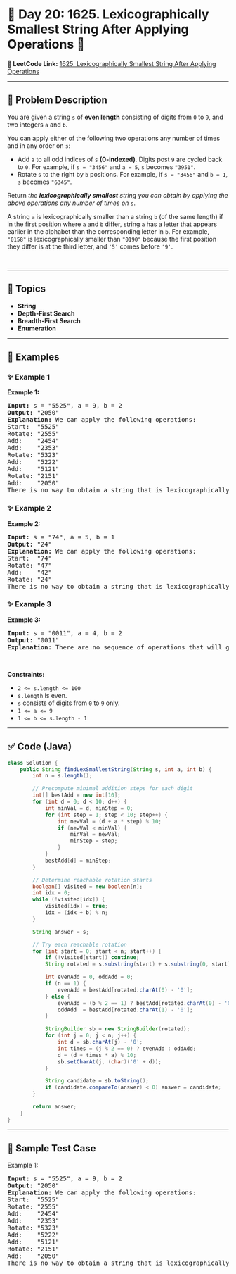 # 📌 Day 20: 1625. Lexicographically Smallest String After Applying Operations 🎯

**🔗 LeetCode Link:** [1625. Lexicographically Smallest String After Applying Operations](https://leetcode.com/problems/lexicographically-smallest-string-after-applying-operations/)

---

## 🧩 Problem Description

<p>You are given a string <code>s</code> of <strong>even length</strong> consisting of digits from <code>0</code> to <code>9</code>, and two integers <code>a</code> and <code>b</code>.</p>

<p>You can apply either of the following two operations any number of times and in any order on <code>s</code>:</p>

<ul>
	<li>Add <code>a</code> to all odd indices of <code>s</code> <strong>(0-indexed)</strong>. Digits post <code>9</code> are cycled back to <code>0</code>. For example, if <code>s = &quot;3456&quot;</code> and <code>a = 5</code>, <code>s</code> becomes <code>&quot;3951&quot;</code>.</li>
	<li>Rotate <code>s</code> to the right by <code>b</code> positions. For example, if <code>s = &quot;3456&quot;</code> and <code>b = 1</code>, <code>s</code> becomes <code>&quot;6345&quot;</code>.</li>
</ul>

<p>Return <em>the <strong>lexicographically smallest</strong> string you can obtain by applying the above operations any number of times on</em> <code>s</code>.</p>

<p>A string <code>a</code> is lexicographically smaller than a string <code>b</code> (of the same length) if in the first position where <code>a</code> and <code>b</code> differ, string <code>a</code> has a letter that appears earlier in the alphabet than the corresponding letter in <code>b</code>. For example, <code>&quot;0158&quot;</code> is lexicographically smaller than <code>&quot;0190&quot;</code> because the first position they differ is at the third letter, and <code>&#39;5&#39;</code> comes before <code>&#39;9&#39;</code>.</p>

<p>&nbsp;</p>
<p><strong class="example">

---

## 🧠 Topics

- String
- Depth-First Search
- Breadth-First Search
- Enumeration
---

## 🧩 Examples

### ✨ Example 1

Example 1:</strong></p>

<pre>
<strong>Input:</strong> s = &quot;5525&quot;, a = 9, b = 2
<strong>Output:</strong> &quot;2050&quot;
<strong>Explanation:</strong> We can apply the following operations:
Start:  &quot;5525&quot;
Rotate: &quot;2555&quot;
Add:    &quot;2454&quot;
Add:    &quot;2353&quot;
Rotate: &quot;5323&quot;
Add:    &quot;5222&quot;
Add:    &quot;5121&quot;
Rotate: &quot;2151&quot;
Add:    &quot;2050&quot;​​​​​
There is no way to obtain a string that is lexicographically smaller than &quot;2050&quot;.
</pre>

<p><strong class="example">

### ✨ Example 2

Example 2:</strong></p>

<pre>
<strong>Input:</strong> s = &quot;74&quot;, a = 5, b = 1
<strong>Output:</strong> &quot;24&quot;
<strong>Explanation:</strong> We can apply the following operations:
Start:  &quot;74&quot;
Rotate: &quot;47&quot;
​​​​​​​Add:    &quot;42&quot;
​​​​​​​Rotate: &quot;24&quot;​​​​​​​​​​​​
There is no way to obtain a string that is lexicographically smaller than &quot;24&quot;.
</pre>

<p><strong class="example">

### ✨ Example 3

Example 3:</strong></p>

<pre>
<strong>Input:</strong> s = &quot;0011&quot;, a = 4, b = 2
<strong>Output:</strong> &quot;0011&quot;
<strong>Explanation:</strong> There are no sequence of operations that will give us a lexicographically smaller string than &quot;0011&quot;.
</pre>

<p>&nbsp;</p>
<p><strong>Constraints:</strong></p>

<ul>
	<li><code>2 &lt;= s.length &lt;= 100</code></li>
	<li><code>s.length</code> is even.</li>
	<li><code>s</code> consists of digits from <code>0</code> to <code>9</code> only.</li>
	<li><code>1 &lt;= a &lt;= 9</code></li>
	<li><code>1 &lt;= b &lt;= s.length - 1</code></li>
</ul>

---

## ✅ Code (Java)

```java
class Solution {
    public String findLexSmallestString(String s, int a, int b) {
        int n = s.length();

        // Precompute minimal addition steps for each digit
        int[] bestAdd = new int[10];
        for (int d = 0; d < 10; d++) {
            int minVal = d, minStep = 0;
            for (int step = 1; step < 10; step++) {
                int newVal = (d + a * step) % 10;
                if (newVal < minVal) {
                    minVal = newVal;
                    minStep = step;
                }
            }
            bestAdd[d] = minStep;
        }

        // Determine reachable rotation starts
        boolean[] visited = new boolean[n];
        int idx = 0;
        while (!visited[idx]) {
            visited[idx] = true;
            idx = (idx + b) % n;
        }

        String answer = s;

        // Try each reachable rotation
        for (int start = 0; start < n; start++) {
            if (!visited[start]) continue;
            String rotated = s.substring(start) + s.substring(0, start);

            int evenAdd = 0, oddAdd = 0;
            if (n == 1) {
                evenAdd = bestAdd[rotated.charAt(0) - '0'];
            } else {
                evenAdd = (b % 2 == 1) ? bestAdd[rotated.charAt(0) - '0'] : 0;
                oddAdd  = bestAdd[rotated.charAt(1) - '0'];
            }

            StringBuilder sb = new StringBuilder(rotated);
            for (int j = 0; j < n; j++) {
                int d = sb.charAt(j) - '0';
                int times = (j % 2 == 0) ? evenAdd : oddAdd;
                d = (d + times * a) % 10;
                sb.setCharAt(j, (char)('0' + d));
            }

            String candidate = sb.toString();
            if (candidate.compareTo(answer) < 0) answer = candidate;
        }

        return answer;
    }
}
```

---

## 🧪 Sample Test Case


Example 1:</strong></p>

<pre>
<strong>Input:</strong> s = &quot;5525&quot;, a = 9, b = 2
<strong>Output:</strong> &quot;2050&quot;
<strong>Explanation:</strong> We can apply the following operations:
Start:  &quot;5525&quot;
Rotate: &quot;2555&quot;
Add:    &quot;2454&quot;
Add:    &quot;2353&quot;
Rotate: &quot;5323&quot;
Add:    &quot;5222&quot;
Add:    &quot;5121&quot;
Rotate: &quot;2151&quot;
Add:    &quot;2050&quot;​​​​​
There is no way to obtain a string that is lexicographically smaller than &quot;2050&quot;.
</pre>

<p><strong class="example">


